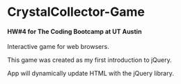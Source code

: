 # CrystalCollector-Game

#### HW#4 for The Coding Bootcamp at UT Austin 

Interactive game for web browsers.

This game was created as my first introduction to jQuery.


App will dynamically update HTML with the jQuery library.
